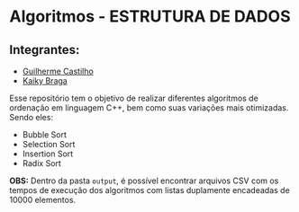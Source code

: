 # Algoritmos - ESTRUTURA DE DADOS

## Integrantes:
- [Guilherme Castilho](https://github.com/GuilhermeCastilho02)
- [Kaiky Braga](https://github.com/kaikybraga)

Esse repositório tem o objetivo de realizar diferentes algoritmos de ordenação em linguagem C++, bem como suas variações mais otimizadas. Sendo eles:

- Bubble Sort
- Selection Sort
- Insertion Sort
- Radix Sort

**OBS:** Dentro da pasta `output`, é possível encontrar arquivos CSV com os tempos de execução dos algoritmos com listas duplamente encadeadas de 10000 elementos.
